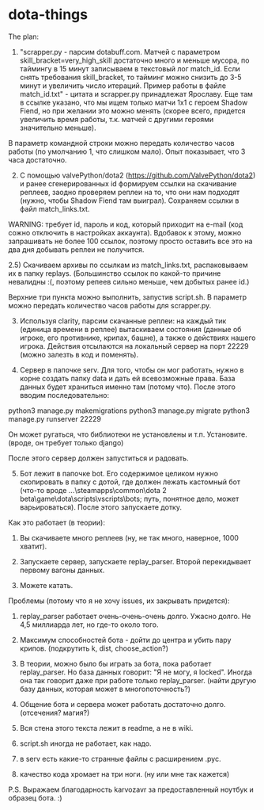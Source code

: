 # dota-things

The plan:
1) "scrapper.py - парсим dotabuff.com. Матчей с параметром skill_bracket=very_high_skill достаточно много и меньше мусора, по таймингу в 15 минут записываем в текстовый лог match_id. Если снять требования skill_bracket, то тайминг можно снизить до 3-5 минут и увеличить число итераций.  Пример работы в файле match_id.txt" - цитата и scrapper.py принадлежат Ярославу. Еще там в ссылке указано, что мы ищем только матчи 1x1 с героем Shadow Fiend, но при желании это можно менять (скорее всего, придется увеличить время работы, т.к. матчей с другими героями значительно меньше). 

В параметр командной строки можно передать количество часов работы (по умолчанию 1, что слишком мало). Опыт показывает, что 3 часа достаточно.

2) С помощью valvePython/dota2 (https://github.com/ValvePython/dota2) и ранее сгенерированных id формируем ссылки на скачивание реплеев, заодно проверяем реплеи на то, что они нам подходят (нужно, чтобы Shadow Fiend там выиграл). Сохраняем ссылки в файл match_links.txt. 

WARNING: требует id, пароль и код, который приходит на e-mail (код сожно отключить в настройках аккаунта). Вдобавок к этому, можно запрашивать не более 100 ссылок, поэтому просто оставить все это на два дня добывать реплеи не получится.

2.5) Скачиваем архивы по ссылкам из match_links.txt, распаковываем их в папку replays. (Большинство ссылок по какой-то причине невалидны :(, поэтому репеев сильно меньше, чем добытых ранее id.)

Верхние три пункта можно выполнить, запустив script.sh. В параметр можно передать количество часов работы для scrapper.py.

3) Используя clarity, парсим скачанные реплеи: на каждый тик (единица времени в реплее) вытаскиваем состояния (данные об игроке, его противнике, крипах, башне), а также о действиях нашего игрока. Действия отсылаются на локальный сервер на порт 22229 (можно залезть в код и поменять).

4) Сервер в папочке serv. Для того, чтобы он мог работать, нужно в корне создать папку data и дать ей всевозможные права. База данных будет храниться именно там (потому что). После этого вводим последовательно:

python3 manage.py makemigrations
python3 manage.py migrate
python3 manage.py runserver 22229

Он может ругаться, что библиотеки не установлены и т.п. Установите. (вроде, он требует только django)

После этого сервер должен запуститься и радовать.

5) Бот лежит в папочке bot. Его содержимое целиком нужно скопировать в папку с дотой, где должен лежать кастомный бот (что-то вроде ...\steamapps\common\dota 2 beta\game\dota\scripts\vscripts\bots; путь, понятное дело, может варьироваться). После этого запускаете дотку.



Как это работает (в теории): 

1) Вы скачиваете много реплеев (ну, не так много, наверное, 1000 хватит). 

2) Запускаете сервер, запускаете replay_parser. Второй перекидывает первому вагоны данных.

3) Можете катать.

Проблемы (потому что я не хочу issues, их закрывать придется):

1) replay_parser работает очень-очень-очень долго. Ужасно долго. Не 4,5 миллиарда лет, но где-то около того.

2) Максимум способностей бота - дойти до центра и убить пару крипов. (подкрутить k, dist, choose_action?)

3) В теории, можно было бы играть за бота, пока работает replay_parser. Но база данных говорит: "Я не могу, я locked". Иногда она так говорит даже при работе только replay_parser. (найти другую базу данных, которая может в многопоточность?)

4) Общение бота и сервера может работать достаточно долго. (отсечения? магия?)

5) Вся стена этого текста лежит в readme, а не в wiki. 

6) script.sh иногда не работает, как надо.

7) в serv есть какие-то странные файлы с расширением .pyc. 

8) качество кода хромает на три ноги. (ну или мне так кажется)



P.S. Выражаем благодарность karvozavr за предоставленный ноутбук и образец бота. :)
